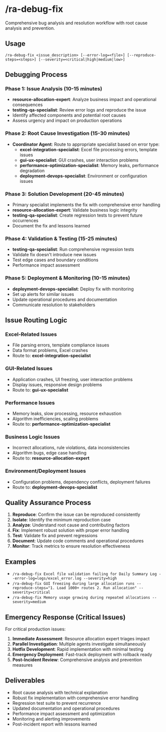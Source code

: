 # /ra-debug-fix

Comprehensive bug analysis and resolution workflow with root cause analysis and prevention.

## Usage
```
/ra-debug-fix <issue_description> [--error-log=<file>] [--reproduce-steps=<steps>] [--severity=<critical|high|medium|low>]
```

## Debugging Process

### Phase 1: Issue Analysis (10-15 minutes)
- **resource-allocation-expert**: Analyze business impact and operational consequences
- **testing-qa-specialist**: Review error logs and reproduce the issue
- Identify affected components and potential root causes
- Assess urgency and impact on production operations

### Phase 2: Root Cause Investigation (15-30 minutes)
- **Coordinator Agent**: Route to appropriate specialist based on error type:
  - **excel-integration-specialist**: Excel file processing errors, template issues
  - **gui-ux-specialist**: GUI crashes, user interaction problems
  - **performance-optimization-specialist**: Memory leaks, performance degradation
  - **deployment-devops-specialist**: Environment or configuration issues

### Phase 3: Solution Development (20-45 minutes)
- Primary specialist implements the fix with comprehensive error handling
- **resource-allocation-expert**: Validate business logic integrity
- **testing-qa-specialist**: Create regression tests to prevent future occurrences
- Document the fix and lessons learned

### Phase 4: Validation & Testing (15-25 minutes)
- **testing-qa-specialist**: Run comprehensive regression tests
- Validate fix doesn't introduce new issues
- Test edge cases and boundary conditions
- Performance impact assessment

### Phase 5: Deployment & Monitoring (10-15 minutes)
- **deployment-devops-specialist**: Deploy fix with monitoring
- Set up alerts for similar issues
- Update operational procedures and documentation
- Communicate resolution to stakeholders

## Issue Routing Logic

### Excel-Related Issues
- File parsing errors, template compliance issues
- Data format problems, Excel crashes
- Route to: **excel-integration-specialist**

### GUI-Related Issues
- Application crashes, UI freezing, user interaction problems
- Display issues, responsive design problems
- Route to: **gui-ux-specialist**

### Performance Issues
- Memory leaks, slow processing, resource exhaustion
- Algorithm inefficiencies, scaling problems
- Route to: **performance-optimization-specialist**

### Business Logic Issues
- Incorrect allocations, rule violations, data inconsistencies
- Algorithm bugs, edge case handling
- Route to: **resource-allocation-expert**

### Environment/Deployment Issues
- Configuration problems, dependency conflicts, deployment failures
- Route to: **deployment-devops-specialist**

## Quality Assurance Process
1. **Reproduce**: Confirm the issue can be reproduced consistently
2. **Isolate**: Identify the minimum reproduction case
3. **Analyze**: Understand root cause and contributing factors
4. **Fix**: Implement robust solution with proper error handling
5. **Test**: Validate fix and prevent regressions
6. **Document**: Update code comments and operational procedures
7. **Monitor**: Track metrics to ensure resolution effectiveness

## Examples
- `/ra-debug-fix Excel file validation failing for Daily Summary Log --error-log=logs/excel_error.log --severity=high`
- `/ra-debug-fix GUI freezing during large allocation runs --reproduce-steps="1. Load 1000+ routes 2. Run allocation" --severity=critical`
- `/ra-debug-fix Memory usage growing during repeated allocations --severity=medium`

## Emergency Response (Critical Issues)
For critical production issues:
1. **Immediate Assessment**: Resource allocation expert triages impact
2. **Parallel Investigation**: Multiple agents investigate simultaneously
3. **Hotfix Development**: Rapid implementation with minimal testing
4. **Emergency Deployment**: Fast-track deployment with rollback ready
5. **Post-Incident Review**: Comprehensive analysis and prevention measures

## Deliverables
- Root cause analysis with technical explanation
- Robust fix implementation with comprehensive error handling
- Regression test suite to prevent recurrence
- Updated documentation and operational procedures
- Performance impact assessment and optimization
- Monitoring and alerting improvements
- Post-incident report with lessons learned

